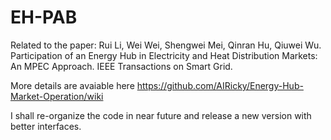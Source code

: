 # EH-PAB
Related to the paper: Rui Li, Wei Wei, Shengwei Mei, Qinran Hu, Qiuwei Wu. Participation of an Energy Hub in Electricity and Heat Distribution Markets: An MPEC Approach. IEEE Transactions on Smart Grid.

More details are avaiable here https://github.com/AIRicky/Energy-Hub-Market-Operation/wiki

I shall re-organize the code in near future and release a new version with better interfaces.
